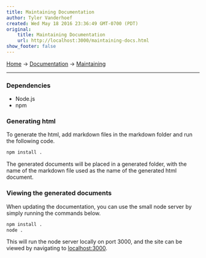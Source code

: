 ```yaml
---
title: Maintaining Documentation
author: Tyler Vanderhoef
created: Wed May 18 2016 23:36:49 GMT-0700 (PDT)
original:
    title: Maintaining Documentation
    url: http://localhost:3000/maintaining-docs.html
show_footer: false
---
```


[Home](index.html) → [Documentation](documentation.html) → [Maintaining](maintaining-docs.html)
___

### Dependencies
- Node.js
- npm

### Generating html
To generate the html, add markdown files in the markdown folder and run the following code.

```bash
npm install .
```

The generated documents will be placed in a generated folder,
with the name of the markdown file used as the name of the generated html document.

### Viewing the generated documents
When updating the documentation, you can use the small node server by simply running the
commands below.

```bash
npm install .
node .
```

This will run the node server locally on port 3000, and the site can be viewed by navigating
to [localhost:3000](localhost:3000).

